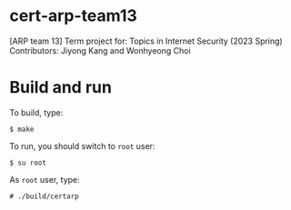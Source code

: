 # cert-arp-team13
[ARP team 13] Term project for: Topics in Internet Security (2023 Spring)
Contributors: Jiyong Kang and Wonhyeong Choi

# Build and run
To build, type:
```console
$ make
```

To run, you should switch to `root` user:
```console
$ su root
```
As `root` user, type:
```console
# ./build/certarp
```
